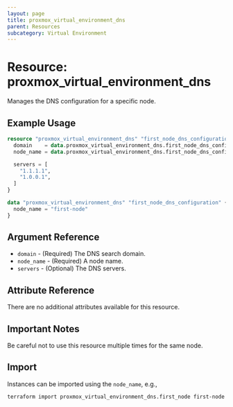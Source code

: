 ```yaml
---
layout: page
title: proxmox_virtual_environment_dns
parent: Resources
subcategory: Virtual Environment
---
```


# Resource: proxmox_virtual_environment_dns

Manages the DNS configuration for a specific node.

## Example Usage

```terraform
resource "proxmox_virtual_environment_dns" "first_node_dns_configuration" {
  domain    = data.proxmox_virtual_environment_dns.first_node_dns_configuration.domain
  node_name = data.proxmox_virtual_environment_dns.first_node_dns_configuration.node_name

  servers = [
    "1.1.1.1",
    "1.0.0.1",
  ]
}

data "proxmox_virtual_environment_dns" "first_node_dns_configuration" {
  node_name = "first-node"
}
```

## Argument Reference

- `domain` - (Required) The DNS search domain.
- `node_name` - (Required) A node name.
- `servers` - (Optional) The DNS servers.

## Attribute Reference

There are no additional attributes available for this resource.

## Important Notes

Be careful not to use this resource multiple times for the same node.

## Import

Instances can be imported using the `node_name`, e.g.,

```bash
terraform import proxmox_virtual_environment_dns.first_node first-node
```
